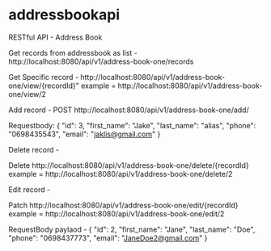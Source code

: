 # addressbookapi
RESTful API - Address Book


Get records from addressbook as list  - 
http://localhost:8080/api/v1/address-book-one/records

Get Specific record  - 
http://localhost:8080/api/v1/address-book-one/view/{recordId}" example = http://localhost:8080/api/v1/address-book-one/view/2

Add record - 
POST http://localhost:8080/api/v1/address-book-one/add/

Requestbody:
{
        "id": 3,
        "first_name": "Jake",
        "last_name": "alias",
        "phone": "0698435543",
        "email": "jaklis@gmail.com"
    }

Delete record -

Delete http://localhost:8080/api/v1/address-book-one/delete/{recordId} example =  http://localhost:8080/api/v1/address-book-one/delete/2

Edit record - 

Patch http://localhost:8080/api/v1/address-book-one/edit/{recordId} example =  http://localhost:8080/api/v1/address-book-one/edit/2

RequestBody paylaod - 
{
        "id": 2,
        "first_name": "Jane",
        "last_name": "Doe",
        "phone": "0698437773",
        "email": "JaneDoe2@gmail.com"
    }

